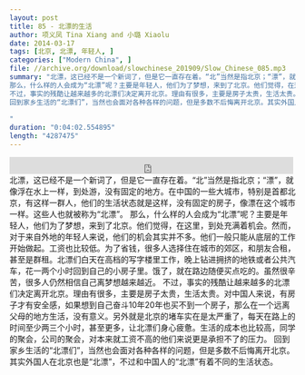 ```yaml
---
layout: post
title: 85 - 北漂的生活
author: 项义凤 Tina Xiang and 小璐 Xiaolu
date: 2014-03-17
tags: [北京, 北漂, 年轻人, ]
categories: ["Modern China", ]
file: //archive.org/download/slowchinese_201909/Slow_Chinese_085.mp3
summary: "北漂，这已经不是一个新词了，但是它一直存在着。“北”当然是指北京；“漂”，就像浮在水上一样，到处游，没有固定的地方。在中国的一些大城市，特别是首都北京，有这样一群人，他们的生活状态就是这样，没有固定的房子，像漂在这个城市一样。这些人也就被称为“北漂”。
那么，什么样的人会成为“北漂”呢？主要是年轻人，他们为了梦想，来到了北京。他们觉得，在这里，到处充满着机会。然而，对于来自外地的年轻人来说，他们的机会其实并不多。他们一般只能从底层的工作开始做起。工资也比较低。为了省钱，很多人选择住在城市的郊区，和朋友合租，甚至是群租。北漂们白天在高档的写字楼里工作，晚上钻进拥挤的地铁或者公共汽车，花一两个小时回到自己的小房子里。饿了，就在路边随便买点吃的。虽然很辛苦，很多人仍然相信自己离梦想越来越近。
不过，事实的残酷让越来越多的北漂们决定离开北京。理由有很多，主要是房子太贵，生活太贵。对中国人来说，有房子才有安全感，如果想到自己奋斗10年20年也买不到一个房子，那么在一个远离父母的地方生活，没有意义。另外就是北京的堵车实在是太严重了，每天在路上的时间至少两三个小时，甚至更多，让北漂们身心疲惫。生活的成本也比较高，同学的聚会，公司的聚会，对本来就工资不高的他们来说更是承担不了的压力。
回到家乡生活的“北漂们”，当然也会面对各种各样的问题，但是多数不后悔离开北京。其实外国人在北京也是“北漂”，不过和中国人的“北漂”有着不同的生活状态。
 
"
duration: "0:04:02.554895"
length: "4287475"
---
```


<iframe src="https://archive.org/embed/slowchinese_201909/Slow_Chinese_085.mp3" width="500" height="30" frameborder="0" webkitallowfullscreen="true" mozallowfullscreen="true" allowfullscreen></iframe>
北漂，这已经不是一个新词了，但是它一直存在着。“北”当然是指北京；“漂”，就像浮在水上一样，到处游，没有固定的地方。在中国的一些大城市，特别是首都北京，有这样一群人，他们的生活状态就是这样，没有固定的房子，像漂在这个城市一样。这些人也就被称为“北漂”。
那么，什么样的人会成为“北漂”呢？主要是年轻人，他们为了梦想，来到了北京。他们觉得，在这里，到处充满着机会。然而，对于来自外地的年轻人来说，他们的机会其实并不多。他们一般只能从底层的工作开始做起。工资也比较低。为了省钱，很多人选择住在城市的郊区，和朋友合租，甚至是群租。北漂们白天在高档的写字楼里工作，晚上钻进拥挤的地铁或者公共汽车，花一两个小时回到自己的小房子里。饿了，就在路边随便买点吃的。虽然很辛苦，很多人仍然相信自己离梦想越来越近。
不过，事实的残酷让越来越多的北漂们决定离开北京。理由有很多，主要是房子太贵，生活太贵。对中国人来说，有房子才有安全感，如果想到自己奋斗10年20年也买不到一个房子，那么在一个远离父母的地方生活，没有意义。另外就是北京的堵车实在是太严重了，每天在路上的时间至少两三个小时，甚至更多，让北漂们身心疲惫。生活的成本也比较高，同学的聚会，公司的聚会，对本来就工资不高的他们来说更是承担不了的压力。
回到家乡生活的“北漂们”，当然也会面对各种各样的问题，但是多数不后悔离开北京。其实外国人在北京也是“北漂”，不过和中国人的“北漂”有着不同的生活状态。
 
